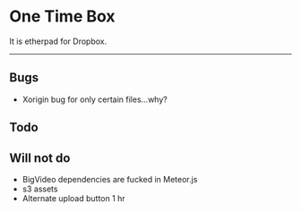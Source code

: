 # One Time Box

It is etherpad for Dropbox.
______

## Bugs
* Xorigin bug for only certain files...why?

## Todo

## Will not do
* BigVideo dependencies are fucked in Meteor.js
* s3 assets
* Alternate upload button 1 hr
